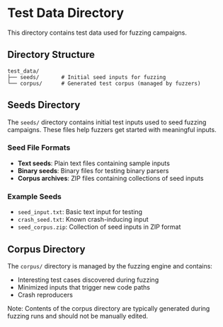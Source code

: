 # Test Data Directory

This directory contains test data used for fuzzing campaigns.

## Directory Structure

```
test_data/
├── seeds/       # Initial seed inputs for fuzzing
└── corpus/      # Generated test corpus (managed by fuzzers)
```

## Seeds Directory

The `seeds/` directory contains initial test inputs used to seed fuzzing campaigns. These files help fuzzers get started with meaningful inputs.

### Seed File Formats

- **Text seeds**: Plain text files containing sample inputs
- **Binary seeds**: Binary files for testing binary parsers
- **Corpus archives**: ZIP files containing collections of seed inputs

### Example Seeds

- `seed_input.txt`: Basic text input for testing
- `crash_seed.txt`: Known crash-inducing input
- `seed_corpus.zip`: Collection of seed inputs in ZIP format

## Corpus Directory

The `corpus/` directory is managed by the fuzzing engine and contains:
- Interesting test cases discovered during fuzzing
- Minimized inputs that trigger new code paths
- Crash reproducers

Note: Contents of the corpus directory are typically generated during fuzzing runs and should not be manually edited.